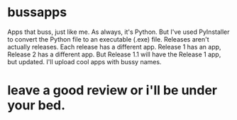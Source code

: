 # bussapps
Apps that buss, just like me.
As always, it's Python. But I've used PyInstaller to convert the Python file to an executable (.exe) file. 
Releases aren't actually releases. Each release has a different app. Release 1 has an app, Release 2 has a different app.
But Release 1.1 will have the Release 1 app, but updated.
I'll upload cool apps with bussy names. 




# leave a good review or i'll be under your bed.
